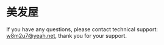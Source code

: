 # 美发屋



If you have any questions, please contact technical support: w8m2u7@yeah.net, thank you for your support.
